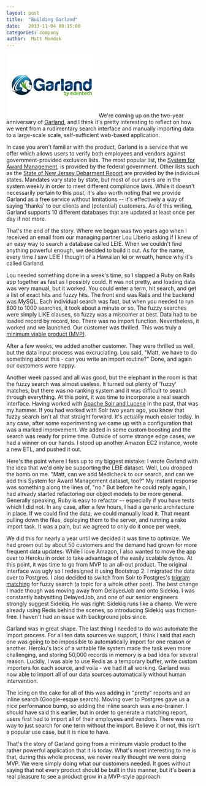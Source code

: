 ```yaml
---
layout: post
title:  "Building Garland"
date:   2013-11-04 08:15:00
categories: company
author:  Matt Mondok
---
```


<img src="/assets/garland.png" class="right" alt="Garland"> We're coming up on the two-year anniversary of [Garland][garland], and I think it's pretty interesting to reflect on how we went from a rudimentary search interface and manually importing data to a large-scale scale, self-sufficient web-based application.

In case you aren't familiar with the product, Garland is a service that we offer which allows users to verify both employees and vendors against government-provided exclusion lists.  The most popular list, the [System for Award Management][sam], is provided by the federal government.  Other lists such as the [State of New Jersey Debarment Report][nj] are provided by the individual states.  Mandates vary state by state, but most of our users are in the system weekly in order to meet different compliance laws.  While it doesn't necessarily pertain to this post, it's also worth noting that we provide Garland as a free service without limitations -- it's effectively a way of saying 'thanks' to our clients and (potential) customers.  As of this writing, Garland supports 10 different databases that are updated at least once per day if not more.

That's the end of the story.  Where we began was two years ago when I received an email from our managing partner Lou Liberio asking if I knew of an easy way to search a database called LEIE.  When we couldn't find anything powerful enough, we decided to build it out.  As for the name, every time I saw LEIE I thought of a Hawaiian lei or wreath, hence why it's called Garland.  

Lou needed something done in a week's time, so I slapped a Ruby on Rails app together as fast as I possibly could.  It was not pretty, and loading data was very manual, but it worked.  You could enter a term, hit search, and get a list of exact hits and fuzzy hits.  The front end was Rails and the backend was MySQL.  Each individual search was fast, but when you needed to run 800 to 1000 searches, it took about a minute or so.  The fuzzy searches were simply LIKE clauses, so fuzzy was a misnomer at best.  Data had to be loaded record by record, too.  There was no import function.  Nevertheless, it worked and we launched.  Our customer was thrilled.  This was truly a [minimum viable product (MVP)][mvp].  

After a few weeks, we added another customer.  They were thrilled as well, but the data input process was excruciating.  Lou said, "Matt, we have to do something about this - can you write an import routine?"  Done, and again our customers were happy.  

Another week passed and all was good, but the elephant in the room is that the fuzzy search was almost useless.  It turned out plenty of 'fuzzy' matches, but there was no ranking system and it was difficult to search through everything.  At this point, it was time to incorporate a real search interface.  Having worked with [Apache Solr and Lucene][solr] in the past, that was my hammer.  If you had worked with Solr two years ago, you know that fuzzy search isn't all that straight forward.  It's actually much easier today.  In any case, after some experimenting we came up with a configuration that was a marked improvement.  We added in some custom boosting and the search was ready for prime time.  Outside of some strange edge cases, we had a winner on our hands.  I stood up another Amazon EC2 instance, wrote a new ETL, and pushed it out.  

Here's the point where I fess up to my biggest mistake:  I wrote Garland with the idea that we'd only be supporting the LEIE dataset.  Well, Lou dropped the bomb on me.  "Matt, can we add Medicheck to our search, and can we add this System for Award Management dataset, too?"  My instant response was something along the lines of, "no."  But before he could reply again, I had already started refactoring our object models to be more general.  Generally speaking, Ruby is easy to refactor -- especially if you have tests which I did not.  In any case, after a few hours, I had a generic architecture in place.  If we could find the data, we could manually load it.  That meant pulling down the files, deploying them to the server, and running a rake import task.  It was a pain, but we agreed to only do it once per week. 

We did this for nearly a year until we decided it was time to optimize.  We had grown out by about 50 customers and the demand had grown for more frequent data updates.  While I love Amazon, I also wanted to move the app over to Heroku in order to take advantage of the easily scalable dynos.  At this point, it was time to go from MVP to an all-out product.  The original interface was ugly so I redesigned it using Bootstrap 2.  I migrated the data over to Postgres.  I also decided to switch from Solr to Postgres's [trigram matching][tg] for fuzzy search (a topic for a whole other post).  The best change I made though was moving away from DelayedJob and onto Sidekiq.  I was constantly babysitting DelayedJob, and one of our senior engineers strongly suggest Sidekiq.  He was right:  Sidekiq runs like a champ.  We were already using Redis behind the scenes, so introducing Sidekiq was friction-free.  I haven't had an issue with background jobs since.

Garland was in great shape.  The last thing I needed to do was automate the import process.  For all ten data sources we support, I think I said that each one was going to be impossible to automatically import for one reason or another.  Heroku's lack of a writable file system made the task even more challenging, and storing 50,000 records in memory is a bad idea for several reason.  Luckily, I was able to use Redis as a temporary buffer, write custom importers for each source, and voila - we had it all working.  Garland was now able to import all of our data sources automatically without human intervention.  

The icing on the cake for all of this was adding in "pretty" reports and an inline search (Google-esque search).  Moving over to Postgres gave us a nice performance bump, so adding the inline search was a no-brainer.  I should have said this earlier, but in order to generate a matching report, users first had to import all of their employees and vendors.  There was no way to just search for one term without the import.  Believe it or not, this isn't a popular use case, but it is nice to have.  

That's the story of Garland going from a minimum viable product to the rather powerful application that it is today.  What's most interesting to me is that, during this whole process, we never really thought we were doing MVP.  We were simply doing what our customers needed.  It goes without saying that not every product should be built in this manner, but it's been a real pleasure to see a product grow in a MVP-style approach.



[garland]: http://www.garlandlive.net/
[sam]: https://www.sam.gov/portal/public/SAM/
[nj]: http://www.state.nj.us/treasury/debarred/
[mvp]: http://en.wikipedia.org/wiki/Minimum_viable_product
[solr]: http://lucene.apache.org/solr/
[tg]: http://www.postgresql.org/docs/9.1/static/pgtrgm.html

